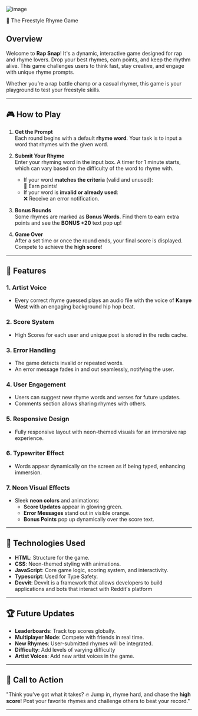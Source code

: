 ![image](https://github.com/user-attachments/assets/57cc4103-dcae-4f32-93bc-695820e82a33)


🎤 The Freestyle Rhyme Game

## Overview  
Welcome to **Rap Snap**! It's a dynamic, interactive game designed for rap and rhyme lovers. Drop your best rhymes, earn points, and keep the rhythm alive. This game challenges users to think fast, stay creative, and engage with unique rhyme prompts.

Whether you’re a rap battle champ or a casual rhymer, this game is your playground to test your freestyle skills.

---

## 🎮 How to Play

1. **Get the Prompt**  
   Each round begins with a default **rhyme word**. Your task is to input a word that rhymes with the given word.

2. **Submit Your Rhyme**  
   Enter your rhyming word in the input box. A timer for 1 minute starts, which can vary based on the difficulty of the word to rhyme with.

   - If your word **matches the criteria** (valid and unused):  
     🎉 Earn points!  
   - If your word is **invalid or already used**:  
     ❌ Receive an error notification.

3. **Bonus Rounds**  
   Some rhymes are marked as **Bonus Words**. Find them to earn extra points and see the **BONUS +20** text pop up!

4. **Game Over**  
   After a set time or once the round ends, your final score is displayed. Compete to achieve the **high score**!

---

## 🚀 Features

### 1. **Artist Voice**  
   - Every correct rhyme guessed plays an audio file with the voice of **Kanye West** with an engaging background hip hop beat.   

### 2. **Score System**  
   - High Scores for each user and unique post is stored in the redis cache.

### 3. **Error Handling**  
   - The game detects invalid or repeated words.  
   - An error message fades in and out seamlessly, notifying the user.

### 4. **User Engagement**  
   - Users can suggest new rhyme words and verses for future updates.  
   - Comments section allows sharing rhymes with others.

### 5. **Responsive Design**  
   - Fully responsive layout with neon-themed visuals for an immersive rap experience.

### 6. **Typewriter Effect**  
   - Words appear dynamically on the screen as if being typed, enhancing immersion.

### 7. **Neon Visual Effects**  
   - Sleek **neon colors** and animations:  
     - **Score Updates** appear in glowing green.  
     - **Error Messages** stand out in visible orange.  
     - **Bonus Points** pop up dynamically over the score text.
---

## 💼 Technologies Used

- **HTML**: Structure for the game.
- **CSS**: Neon-themed styling with animations.
- **JavaScript**: Core game logic, scoring system, and interactivity.
- **Typescript**: Used for Type Safety.
- **Devvit**: Devvit is a framework that allows developers to build applications and bots that interact with Reddit's platform 

---

## 🏆 Future Updates  

- **Leaderboards**: Track top scores globally.  
- **Multiplayer Mode**: Compete with friends in real time.  
- **New Rhymes**: User-submitted rhymes will be integrated.  
- **Difficulty**: Add levels of varying difficulty
- **Artist Voices**: Add new artist voices in the game.

---

## 📢 Call to Action  

"Think you’ve got what it takes? 🔥 Jump in, rhyme hard, and chase the **high score**! Post your favorite rhymes and challenge others to beat your record."

---

